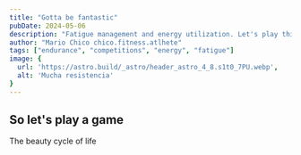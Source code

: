 ```yaml
---
title: "Gotta be fantastic"
pubDate: 2024-05-06
description: "Fatigue management and energy utilization. Let's play this game"
author: "Mario Chico chico.fitness.atlhete"
tags: ["endurance", "competitions", "energy", "fatigue"]
image: {
  url: 'https://astro.build/_astro/header_astro_4_8.s1t0_7PU.webp',
  alt: 'Mucha resistencia'
}
---
```



## So let's play a game

The beauty cycle of life